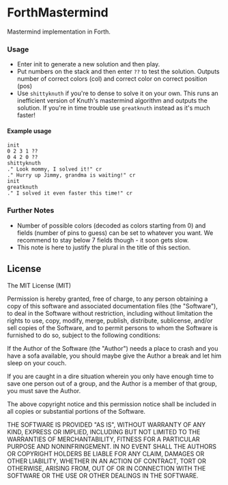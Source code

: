 # ForthMastermind
Mastermind implementation in Forth.

### Usage
* Enter init to generate a new solution and then play.
* Put numbers on the stack and then enter `??` to test the solution. Outputs number of correct colors (col) and correct color on correct position (pos) 
* Use `shittyknuth` if you're to dense to solve it on your own. This runs an inefficient version of Knuth's mastermind algorithm and outputs the solution. If you're in time trouble use `greatknuth` instead as it's much faster!
 
#### Example usage
    init
    0 2 3 1 ??
    0 4 2 0 ??
    shittyknuth 
    ." Look mommy, I solved it!" cr
    ." Hurry up Jimmy, grandma is waiting!" cr 
    init
    greatknuth
    ." I solved it even faster this time!" cr


### Further Notes
* Number of possible colors (decoded as colors starting from 0) and fields (number of pins to guess) can be set to whatever you want. We recommend to stay below 7 fields though - it soon gets slow. 
* This note is here to justify the plural in the title of this section.

## License 
The MIT License (MIT)

Permission is hereby granted, free of charge, to any person obtaining a copy
of this software and associated documentation files (the "Software"), to deal
in the Software without restriction, including without limitation the rights
to use, copy, modify, merge, publish, distribute, sublicense, and/or sell
copies of the Software, and to permit persons to whom the Software is
furnished to do so, subject to the following conditions:

If the Author of the Software (the "Author") needs a place to crash and you have a sofa available, you should maybe give the Author a break and let him sleep on your couch.

If you are caught in a dire situation wherein you only have enough time to save one person out of a group, and the Author is a member of that group, you must save the Author.

The above copyright notice and this permission notice shall be included in all
copies or substantial portions of the Software.


THE SOFTWARE IS PROVIDED "AS IS", WITHOUT WARRANTY OF ANY KIND, EXPRESS OR
IMPLIED, INCLUDING BUT NOT LIMITED TO THE WARRANTIES OF MERCHANTABILITY,
FITNESS FOR A PARTICULAR PURPOSE AND NONINFRINGEMENT. IN NO EVENT SHALL THE
AUTHORS OR COPYRIGHT HOLDERS BE LIABLE FOR ANY CLAIM, DAMAGES OR OTHER
LIABILITY, WHETHER IN AN ACTION OF CONTRACT, TORT OR OTHERWISE, ARISING FROM,
OUT OF OR IN CONNECTION WITH THE SOFTWARE OR THE USE OR OTHER DEALINGS IN THE
SOFTWARE.
